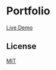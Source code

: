 # Portfolio

[Live Demo](https://dragan14.github.io/Dragan14.github.io)

## License

[MIT](https://choosealicense.com/licenses/mit/)
